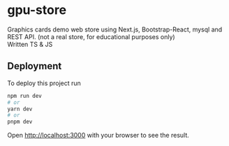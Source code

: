 
# gpu-store

Graphics cards demo web store using Next.js, Bootstrap-React, mysql and REST API.
(not a real store, for educational purposes only)
<br>Written TS & JS



## Deployment

To deploy this project run

```bash
npm run dev
# or
yarn dev
# or
pnpm dev
```

Open [http://localhost:3000](http://localhost:3000) with your browser to see the result.

